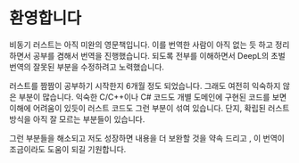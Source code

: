 # 환영합니다

비동기 러스트는 아직 미완의 영문책입니다. 이를 번역한 사람이 아직 없는 듯 하고 정리하면서 공부를 겸해서 번역을 진행했습니다. 되도록 전부를 이해하면서 DeepL의 초벌 번역의 잘못된 부분을 수정하려고 노력했습니다.&#x20;

러스트를 짬짬이 공부하기 시작한지 6개월 정도 되었습니다. 그래도 여전히 익숙하지 않은 부분이 많습니다. 익숙한 C/C++이나 C#  코드도 개별 도메인에 구현된 코드를 보면 이해에 어려움이 있듯이 러스트 코드도 그런 부분이 섞여 있습니다. 단지, 확립된 러스트 방식을 아직 잘 모르는 부분들이 있습니다.&#x20;

그런 부분들을 해소되고 저도 성장하면 내용을 더 보완할 것을 약속 드리고 , 이  번역이 조금이라도 도움이 되길 기원합니다.

